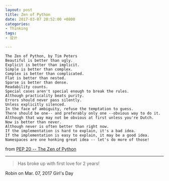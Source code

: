 ```yaml
---
layout: post
title: Zen of Python
date: 2017-03-07 20:52:00 +0800
categories:
- Thinking
tags:
- 设计

---
```



```
The Zen of Python, by Tim Peters
Beautiful is better than ugly.
Explicit is better than implicit.
Simple is better than complex.
Complex is better than complicated.
Flat is better than nested.
Sparse is better than dense.
Readability counts.
Special cases aren't special enough to break the rules.
Although practicality beats purity.
Errors should never pass silently.
Unless explicitly silenced.
In the face of ambiguity, refuse the temptation to guess.
There should be one-- and preferably only one --obvious way to do it.
Although that way may not be obvious at first unless you're Dutch.
Now is better than never.
Although never is often better than right now.
If the implementation is hard to explain, it's a bad idea.
If the implementation is easy to explain, it may be a good idea.
Namespaces are one honking great idea -- let's do more of those!

```

from [PEP 20 -- The Zen of Python](https://www.python.org/dev/peps/pep-0020/)

----

> Has broke up with first love for 2 years!

Robin on Mar. 07, 2017 Girl's Day

